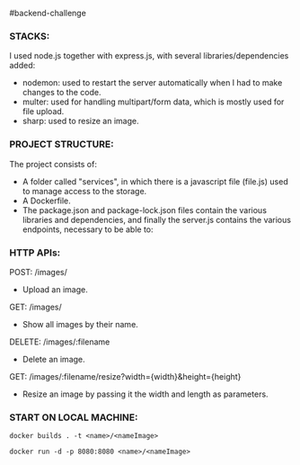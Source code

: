 #backend-challenge

### STACKS:

I used node.js together with express.js, with several libraries/dependencies added:
- nodemon: used to restart the server automatically when I had to make changes to the code.
- multer: used for handling multipart/form data, which is mostly used for file upload.
- sharp: used to resize an image.


### PROJECT STRUCTURE:

The project consists of:
- A folder called "services", in which there is a javascript file (file.js) used to manage access to the storage.
- A Dockerfile.
- The package.json and package-lock.json files contain the various libraries and dependencies, and finally the server.js contains the various endpoints, necessary to be able to:


### HTTP APIs:

POST: /images/
- Upload an image.
  
GET: /images/
- Show all images by their name.
  
DELETE: /images/:filename
- Delete an image.
  
GET: /images/:filename/resize?width={width}&height={height}
- Resize an image by passing it the width and length as parameters.

### START ON LOCAL MACHINE:


```
docker builds . -t <name>/<nameImage>
```

```
docker run -d -p 8080:8080 <name>/<nameImage>
```